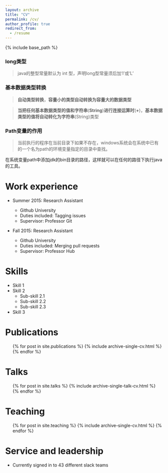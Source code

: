 ```yaml
---
layout: archive
title: "CV"
permalink: /cv/
author_profile: true
redirect_from:
  - /resume
---
```


{% include base_path %}

### long类型

> java的整型常量默认为 int 型，声明long型常量须后加‘l’或‘L’



### 基本数据类型转换

> **自动类型转换**，**容量小的类型自动转换为容量大的数据类型**



> **当把任何基本数据类型的值和字符串**(**String**)**进行连接运算时**(**+**)，**基本数据类型的值将自动转化为字符串**(String)类型

### Path变量的作用

> 当前执行的程序在当前目录下如果不存在，windows系统会在系统中已有的一个名为path的环境变量指定的目录中查找。

在系统变量path中添加jdk的bin目录的路径，这样就可以在任何的路径下执行java的工具。

Work experience
======
* Summer 2015: Research Assistant
  * Github University
  * Duties included: Tagging issues
  * Supervisor: Professor Git

* Fall 2015: Research Assistant
  * Github University
  * Duties included: Merging pull requests
  * Supervisor: Professor Hub

Skills
======
* Skill 1
* Skill 2
  * Sub-skill 2.1
  * Sub-skill 2.2
  * Sub-skill 2.3
* Skill 3

Publications
======
  <ul>{% for post in site.publications %}
    {% include archive-single-cv.html %}
  {% endfor %}</ul>

Talks
======
  <ul>{% for post in site.talks %}
    {% include archive-single-talk-cv.html %}
  {% endfor %}</ul>

Teaching
======
  <ul>{% for post in site.teaching %}
    {% include archive-single-cv.html %}
  {% endfor %}</ul>

Service and leadership
======
* Currently signed in to 43 different slack teams
